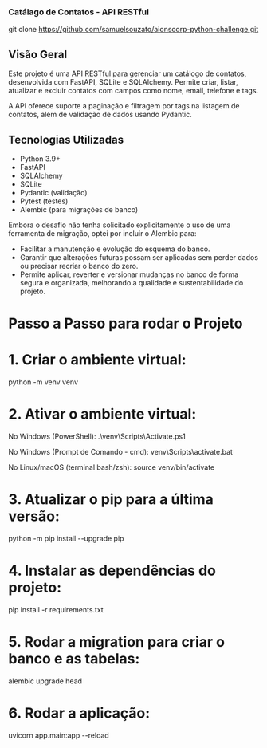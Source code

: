 ### Catálago de Contatos - API RESTful
git clone https://github.com/samuelsouzato/aionscorp-python-challenge.git

## Visão Geral

Este projeto é uma API RESTful para gerenciar um catálogo de contatos, desenvolvida com FastAPI, SQLite e SQLAlchemy. Permite criar, listar, atualizar e excluir contatos com campos como nome, email, telefone e tags.

A API oferece suporte a paginação e filtragem por tags na listagem de contatos, além de validação de dados usando Pydantic.

## Tecnologias Utilizadas

- Python 3.9+
- FastAPI
- SQLAlchemy
- SQLite
- Pydantic (validação)
- Pytest (testes)
- Alembic (para migrações de banco)

Embora o desafio não tenha solicitado explicitamente o uso de uma ferramenta de migração, optei por incluir o Alembic para:

- Facilitar a manutenção e evolução do esquema do banco.
- Garantir que alterações futuras possam ser aplicadas sem perder dados ou precisar recriar o banco do zero.
- Permite aplicar, reverter e versionar mudanças no banco de forma segura e organizada, melhorando a qualidade e sustentabilidade do projeto.

# Passo a Passo para rodar o Projeto

# 1. Criar o ambiente virtual: 
python -m venv venv

# 2. Ativar o ambiente virtual:
No Windows (PowerShell): .\venv\Scripts\Activate.ps1

No Windows (Prompt de Comando - cmd): venv\Scripts\activate.bat

No Linux/macOS (terminal bash/zsh): source venv/bin/activate

# 3. Atualizar o pip para a última versão:
python -m pip install --upgrade pip

# 4. Instalar as dependências do projeto:
pip install -r requirements.txt

# 5. Rodar a migration para criar o banco e as tabelas:
alembic upgrade head

# 6. Rodar a aplicação:
uvicorn app.main:app --reload




